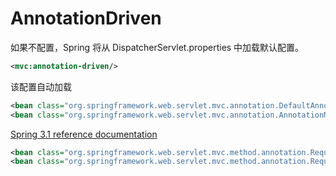 # AnnotationDriven

如果不配置，Spring 将从 DispatcherServlet.properties 中加载默认配置。

```xml
<mvc:annotation-driven/>
```

该配置自动加载

```xml
<bean class="org.springframework.web.servlet.mvc.annotation.DefaultAnnotationHandlerMapping"/>
<bean class="org.springframework.web.servlet.mvc.annotation.AnnotationMethodHandlerAdapter"/>
```

[Spring 3.1 reference documentation](https://docs.spring.io/spring-framework/docs/3.1.3.RELEASE/spring-framework-reference/htmlsingle/spring-framework-reference.html#new-in-3.1-handler-method-controller-processing)

```xml
<bean class="org.springframework.web.servlet.mvc.method.annotation.RequestMappingHandlerMapping"/>
<bean class="org.springframework.web.servlet.mvc.method.annotation.RequestMappingHandlerAdapter"/>
```

